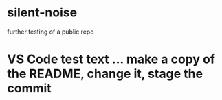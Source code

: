 # silent-noise
further testing of a public repo
# VS Code test text ... make a copy of the README, change it, stage the commit